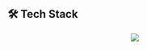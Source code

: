 ## 🛠️ Tech Stack

<p align="center">
  <img src="https://skillicons.dev/icons?i=html,css,js,ts,react,nextjs,graphql,express,prisma,mongodb,python,java,c,cpp,mysql" />
</p>
